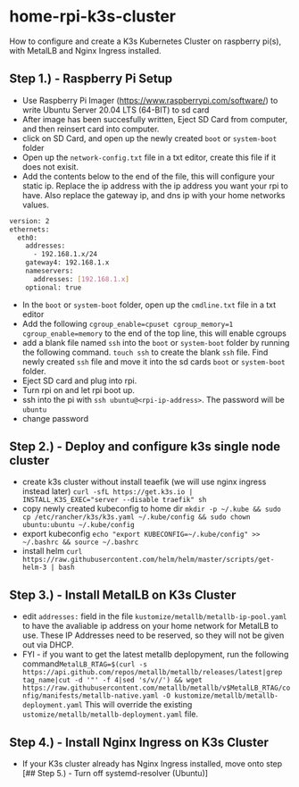 # home-rpi-k3s-cluster
How to configure and create a K3s Kubernetes Cluster on raspberry pi(s), with MetalLB and Nginx Ingress installed.

## Step 1.) - Raspberry Pi Setup
- Use Raspberry Pi Imager (https://www.raspberrypi.com/software/) to write Ubuntu Server 20.04 LTS (64-BIT) to sd card
- After image has been succesfully written, Eject SD Card from computer, and then reinsert card into computer.
- click on SD Card, and open up the newly created `boot` or `system-boot` folder
- Open up the `network-config.txt` file in a txt editor, create this file if it does not exisit.
- Add the contents below to the end of the file, this will configure your static ip. Replace the ip address with the ip address you want your rpi to have. Also replace the gateway ip, and dns ip with your home networks values.

```bash
version: 2
ethernets:
  eth0:
    addresses:
      - 192.168.1.x/24
    gateway4: 192.168.1.x
    nameservers:
      addresses: [192.168.1.x]
    optional: true
```

- In the `boot`  or `system-boot` folder, open up the `cmdline.txt` file in a txt editor
- Add the following `cgroup_enable=cpuset cgroup_memory=1 cgroup_enable=memory` to the end of the top line, this will enable cgroups
- add a blank file named `ssh` into the `boot` or `system-boot` folder by running the following command. `touch ssh` to create the blank `ssh` file. Find newly created `ssh` file and move it into the sd cards `boot` or `system-boot` folder.
- Eject SD card and plug into rpi.
- Turn rpi on and let rpi boot up.
- ssh into the pi with `ssh ubuntu@<rpi-ip-address>`. The password will be `ubuntu`
- change password

## Step 2.) - Deploy and configure k3s single node cluster
- create k3s cluster without install teaefik (we will use nginx ingress instead later) `curl -sfL https://get.k3s.io | INSTALL_K3S_EXEC="server --disable traefik" sh`
- copy newly created kubeconfig to home dir `mkdir -p ~/.kube && sudo cp /etc/rancher/k3s/k3s.yaml ~/.kube/config && sudo chown ubuntu:ubuntu ~/.kube/config`
- export kubeconfig `echo "export KUBECONFIG=~/.kube/config" >> ~/.bashrc && source ~/.bashrc`
- install helm `curl https://raw.githubusercontent.com/helm/helm/master/scripts/get-helm-3 | bash`

## Step 3.) - Install MetalLB on K3s Cluster
- edit `addresses:` field in the file `kustomize/metallb/metallb-ip-pool.yaml` to have the avaliable ip address on your home network for MetalLB to use. These IP Addresses need to be reserved, so they will not be given out via DHCP.
- FYI - if you want to get the latest metallb deplopyment, run the following command`MetalLB_RTAG=$(curl -s https://api.github.com/repos/metallb/metallb/releases/latest|grep tag_name|cut -d '"' -f 4|sed 's/v//') && wget https://raw.githubusercontent.com/metallb/metallb/v$MetalLB_RTAG/config/manifests/metallb-native.yaml -O kustomize/metallb/metallb-deployment.yaml` This will override the existing `ustomize/metallb/metallb-deployment.yaml` file.

## Step 4.) - Install Nginx Ingress on K3s Cluster
- If your K3s cluster already has Nginx Ingress installed, move onto step [## Step 5.) - Turn off systemd-resolver (Ubuntu)]

